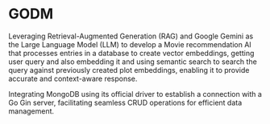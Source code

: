 # GODM
Leveraging Retrieval-Augmented Generation (RAG) and Google Gemini as the Large Language Model (LLM) to develop a Movie recommendation AI that processes entries in a database to create vector embeddings, getting user query and also embedding it and using semantic search to search the query against previously created plot embeddings, enabling it to provide accurate and context-aware response.

Integrating MongoDB using its official driver to establish a connection with a Go Gin server, facilitating seamless CRUD operations for efficient data management.
